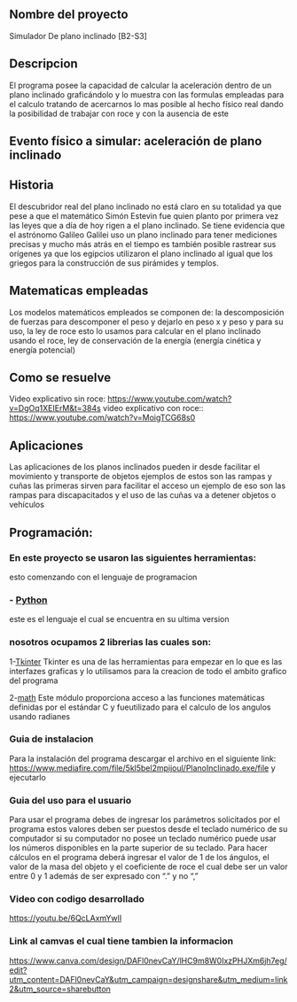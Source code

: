 <div><h2>Nombre del proyecto</h2></div>
Simulador De plano inclinado [B2-S3]

<div><h2>Descripcion</h2></div>
El programa posee la capacidad de calcular la aceleración dentro de un plano inclinado graficándolo y lo muestra con las formulas empleadas para el calculo tratando de acercarnos lo mas posible al hecho físico real dando la posibilidad de trabajar con roce y con la ausencia de este

## Evento físico a simular: aceleración de plano inclinado

## Historia

El descubridor real del plano inclinado no está claro en su totalidad ya que pese a que el 
matemático Simón Estevin fue quien planto por primera vez las leyes que a día de hoy rigen a el 
plano inclinado. Se tiene evidencia que el astrónomo Galileo Galilei uso un plano inclinado para 
tener mediciones precisas y mucho más atrás en el tiempo es también posible rastrear sus orígenes ya 
que los egipcios utilizaron el plano inclinado al igual que los griegos para la construcción de sus 
pirámides y templos. 
 
## Matematicas empleadas

Los modelos matemáticos empleados se componen de:  la descomposición de fuerzas para descomponer el 
peso y dejarlo en peso x y peso y para su uso, la ley de roce esto lo usamos para calcular en el 
plano inclinado usando el roce, ley de conservación de la energía (energía cinética y energía 
potencial)

## Como se resuelve
Video explicativo sin roce: https://www.youtube.com/watch?v=DgOq1XEIErM&t=384s
video explicativo con roce:: https://www.youtube.com/watch?v=MoigTCG68s0

## Aplicaciones

Las aplicaciones de los planos inclinados pueden ir desde facilitar el movimiento y 
transporte de objetos ejemplos de estos son las rampas y cuñas las primeras sirven para facilitar el 
acceso un ejemplo de eso son las rampas para discapacitados y el uso de las cuñas va a detener 
objetos o vehículos 


## Programación:
### En este proyecto se usaron las siguientes herramientas:
esto comenzando con el lenguaje de programacion

### - [Python](https://github.com/python/cpython)
este es el lenguaje el cual se encuentra en su ultima version

### nosotros ocupamos 2 librerias las cuales son:

1-[Tkinter](https://docs.python.org/es/3/library/tkinter.html)
Tkinter es una de las herramientas para empezar en lo que es las interfazes graficas y lo utilisamos para la creacion de todo el ambito grafico del programa

2-[math](https://docs.python.org/3/library/math.html)
Este módulo proporciona acceso a las funciones matemáticas definidas por el estándar C y fueutilizado para el calculo de los angulos usando radianes

### Guia de instalacion
Para la instalación del programa descargar el archivo en el siguiente link: 
https://www.mediafire.com/file/5kl5bel2mpijoul/PlanoInclinado.exe/file y ejecutarlo

### Guia del uso para el usuario
Para usar el programa debes de ingresar los parámetros solicitados por el programa estos valores deben ser puestos desde el teclado numérico 
de su computador si su computador no posee un teclado numérico puede usar los números disponibles en la parte superior de su teclado. Para 
hacer cálculos en el programa deberá ingresar el valor de 1 de los ángulos, el valor de la masa del objeto y el coeficiente de roce el cual 
debe ser un valor entre 0 y 1 además de ser expresado con “.” y no “,” 

### Video con codigo desarrollado
https://youtu.be/6QcLAxmYwlI

### Link al camvas el cual tiene tambien la informacion
https://www.canva.com/design/DAFl0nevCaY/lHC9m8W0IxzPHJXm6jh7eg/edit?utm_content=DAFl0nevCaY&utm_campaign=designshare&utm_medium=link2&utm_source=sharebutton
